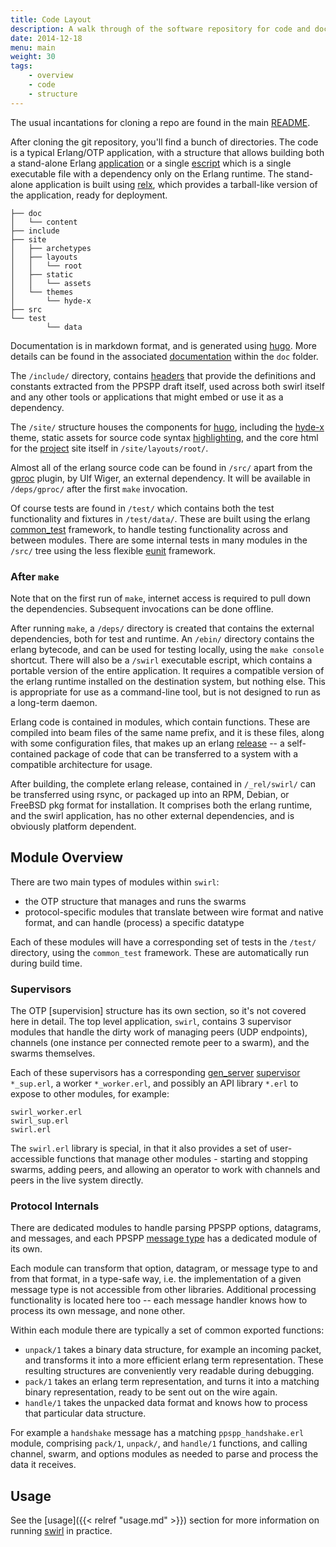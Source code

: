 ```yaml
---
title: Code Layout
description: A walk through of the software repository for code and docs
date: 2014-12-18
menu: main
weight: 30
tags:
    - overview
    - code
    - structure
---
```


The usual incantations for cloning a repo are found in the main [README].

After cloning the git repository, you'll find a bunch of directories. The code
is a typical Erlang/OTP application, with a structure that allows building both
a stand-alone Erlang [application] or a single [escript] which is a single
executable file with a dependency only on the Erlang runtime. The stand-alone
application is built using [relx], which provides a tarball-like version of the
application, ready for deployment.

[application]: http://www.erlang.org/doc/design_principles/applications.html#id71171
[escript]: http://www.erlang.org/doc/man/escript.html
[relx]: https://github.com/erlware/relx
    

    ├── doc
    │   └── content
    ├── include
    ├── site
    │   ├── archetypes
    │   ├── layouts
    │   │   └── root
    │   ├── static
    │   │   └── assets
    │   └── themes
    │       └── hyde-x
    ├── src
    └── test
            └── data

Documentation is in markdown format, and is generated using [hugo]. More details
can be found in the associated [documentation] within the `doc` folder.

The `/include/` directory, contains [headers] that provide the definitions
and constants extracted from the PPSPP draft itself, used across both swirl
itself and any other tools or applications that might embed or use it as a
dependency.

The `/site/` structure houses the components for [hugo], including the [hyde-x]
theme, static assets for source code syntax [highlighting], and the core html
for the [project] site itself in `/site/layouts/root/`.

Almost all of the erlang source code can be found in `/src/` apart from the
[gproc] plugin, by Ulf Wiger, an external dependency. It will be available
in `/deps/gproc/` after the first `make` invocation.

Of course tests are found in `/test/` which contains both the test functionality
and fixtures in `/test/data/`. These are built using the erlang [common_test]
framework, to handle testing functionality across and between modules. There are
some internal tests in many modules in the `/src/` tree using the less flexible
[eunit] framework.

[headers]: https://github.com/skunkwerks/swirl/tree/master/include
[source]: https://github.com/skunkwerks/swirl/tree/master/src
[documentation]: https://github.com/skunkwerks/swirl/tree/master/doc/README.md
[hugo]: https://gohugo.io/
[hyde-x]: https://github.com/zyro/hyde-x
[highlighting]: http://highlightjs.org/
[project]: http://www.swirl-project.org/
[gproc]: https://github.com/uwiger/gproc
[common_test]: http://www.erlang.org/doc/man/common_test.html
[eunit]: http://www.erlang.org/doc/man/eunit.html

### After `make`

Note that on the first run of `make`, internet access is required to pull down
the dependencies. Subsequent invocations can be done offline.

After running `make`, a `/deps/` directory is created that contains the external
dependencies, both for test and runtime. An `/ebin/` directory contains the
erlang bytecode, and can be used for testing locally, using the `make console`
shortcut. There will also be a `/swirl` executable escript, which contains a
portable version of the entire application. It requires a compatible version
of the erlang runtime installed on the destination system, but nothing else.
This is appropriate for use as a command-line tool, but is not designed to run
as a long-term daemon.

Erlang code is contained in modules, which contain functions. These are compiled
into beam files of the same name prefix, and it is these files, along with
some configuration files, that makes up an erlang [release] -- a self-contained
package of code that can be transferred to a system with a compatible
architecture for usage.

After building, the complete erlang release, contained in `/_rel/swirl/` can be
transferred using rsync, or packaged up into an RPM, Debian, or FreeBSD pkg
format for installation. It comprises both the erlang runtime, and the swirl
application, has no other external dependencies, and is obviously platform
dependent.

## Module Overview

There are two main types of modules within `swirl`:

- the OTP structure that manages and runs the swarms
- protocol-specific modules that translate between wire format and native
  format, and can handle (process) a specific datatype

Each of these modules will have a corresponding set of tests in the `/test/`
directory, using the `common_test` framework. These are automatically run
during build time.

### Supervisors

The OTP [supervision] structure has its own section, so it's not covered here
in detail. The top level application, `swirl`, contains 3 supervisor modules
that handle the dirty work of managing peers (UDP endpoints), channels (one
instance per connected remote peer to a swarm), and the swarms themselves.

Each of these supervisors has a corresponding [gen_server] [supervisor]
`*_sup.erl`, a worker `*_worker.erl`, and possibly an API library `*.erl` to
expose to other modules, for example:

    swirl_worker.erl
    swirl_sup.erl
    swirl.erl

The `swirl.erl` library is special, in that it also provides a set of
user-accessible functions that manage other modules - starting and stopping
swarms, adding peers, and allowing an operator to work with channels and
peers in the live system directly.

### Protocol Internals

There are dedicated modules to handle parsing PPSPP options, datagrams, and
messages, and each PPSPP [message type] has a dedicated module of its own.

Each module can transform that option, datagram, or message type to and from
that format, in a type-safe way, i.e. the implementation of a given message type
is not accessible from other libraries. Additional processing functionality is
located here too -- each message handler knows how to process its own message,
and none other.

Within each module there are typically a set of common exported functions:

- `unpack/1` takes a binary data structure, for example an incoming packet,
  and transforms it into a more efficient erlang term representation. These
  resulting structures are conveniently very readable during debugging.
- `pack/1` takes an erlang term representation, and turns it into a matching
  binary representation, ready to be sent out on the wire again.
- `handle/1` takes the unpacked data format and knows how to process that
  particular data structure.

For example a `handshake` message has a matching `ppspp_handshake.erl` module,
comprising `pack/1`, `unpack/`, and `handle/1` functions, and calling
channel, swarm, and options modules as needed to parse and process the data it
receives.

## Usage

See the [usage]({{< relref "usage.md" >}}) section for more information on
running [swirl] in practice.

[README]: https://github.com/skunkwerks/swirl/tree/master/README.md

[release]: http://www.erlang.org/doc/design_principles/release_structure.html
[gen_server]: http://www.erlang.org/doc/man/gen_server.html
[supervisor]: http://www.erlang.org/doc/man/supervisor.html
[message type]: https://tools.ietf.org/html/draft-ietf-ppsp-peer-protocol#section-3
[swirl]: http://www.swirl-project.org/
